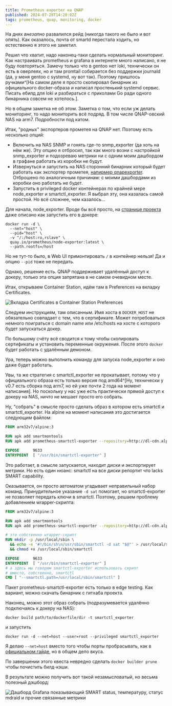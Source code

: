```yaml
---
title: Prometheus exporter на QNAP
published: 2024-07-28T14:28:02Z
tags: prometheus, quap, monitoring, docker
---
```


На днях _внезапно_ развалился рейд (никогда такого не было и вот опять). Как
оказалось, почта от smartd перестала ходить, но естественно я этого не заметил.

Решил что хватит, надо наконец-таки сделать нормальный мониторинг. Как
настраивать prometheus и grafana в интернете много написано, я не буду
повторяться. Замечу только что в gentoo нет loki, технически он есть в оверлеях,
но и там promtail собирается без поддержки journald (да, у меня gentoo с
systemd, ну вот так). Поэтому пришлось ручками^[На самом деле я просто
скопировал бинарник из официального docker-образа и написал простенький systemd
сервис. Писать ебилд для loki и разбираться с приколами Go ради одного бинарника
совсем не хотелось.].

Но в общем заметка не об этом. Заметка о том, что если уж делать мониторинг, то
надо мониторить всё подряд. В том числе QNAP-овский NAS на arm7. Подробности под
катом.

<!--more-->

Итак, "родных" экспортеров прометея на QNAP нет. Поэтому есть несколько опций:

- Включить на NAS SNMP и гонять где-то snmp_exporter (да хоть на нём же). Эту
  опцию я отбросил, так как много возни с настройкой snmp_exporter и подозреваю
  метрики ни с одним моим дашбордом в графане работать из коробки не будут.
- Извернуться и запустить на NAS сторонний бинарник который будет работать как
  экспортер прометея, [напирмер
  qnapexporter](https://github.com/pedropombeiro/qnapexporter). Отброшено по
  аналогичным причинам: с моими дашбордами из коробки оно работать не будет.
- Запустить в privileged docker контейнерах по крайней мере node_exporter и
  smartctl_exporter. Я выбрал эту, она казалась самой простой. Но всё сложнее,
  чем казалось...

Для начала, node_exporter. Вроде бы всё просто, на [странице
проекта](https://github.com/prometheus/node_exporter?tab=readme-ov-file#docker) даже описано как запустить его в докере:

```
docker run -d \
  --net="host" \
  --pid="host" \
  -v "/:/host:ro,rslave" \
  quay.io/prometheus/node-exporter:latest \
  --path.rootfs=/host
```

Но не тут-то было, в Web UI примонтировать `/` в контейнер нельзя! Да и опцию
`--pid` тоже не передать.

Однако, решение есть. QNAP поддерживает удалённый доступ к докеру, только эта
опция запрятана в не самом очевидном месте.

Итак, открываем Container Station, идём там в Preferences на вкладку Certificates.

![Вкладка Certificates в Container Station
Preferences](/images/qnap-container-station-preferences.png)

Следуем инструкциям, там описанным. Имя хоста в `DOCKER_HOST` не обязательно
совпадает с тем, что в сертификате. Может потребоваться немного поиграться с
domain name или /etc/hosts на хосте с которого будет запускаться докер.

По большому счёту всё сводится к тому чтобы скопировать сертификаты и установить
переменные окружения. После этого `docker` будет работать с удалённым демоном.

Ура, теперь можно выполнить команду для запуска node_exporter и оно даже будет
работать.

Увы, та же стратегия с smartctl_exporter не прокатывает, потому что у
официального образа есть только версия под amd64^[Ну, технически у v0.7 есть
сборка под arm7, но ей уже почти 2 года на момент написания]. Но поскольку у нас
уже есть практически прямой доступ к докеру на NAS, ничто не мешает просто его
собрать.

Ну, "собрать" в смысле просто сделать образ в котором есть smartctl и smartctl_exporter. На alpine на момент написания это достигается следующим файлом:

```dockerfile
FROM arm32v7/alpine:3

RUN apk add smartmontools
RUN apk add prometheus-smartctl-exporter --repository=http://dl-cdn.alpinelinux.org/alpine/edge/testing/

EXPOSE      9633
ENTRYPOINT  [ "/usr/bin/smartctl-exporter" ]
```

Это работает, в смысле запускается, находит диски и экспортирует метрики. Но
есть один нюанс: smartctl на все диски репортит что lacks SMART capability.

Оказывается, он просто автоматом угадывает неправильный набор команд.
Принудительное указание `-d sat` помогает, но smartctl-exporter не позволяет
передать ключи в smartctl. Поэтому, решаем проблему добавлением wrapper-скрипта:


```dockerfile
FROM arm32v7/alpine:3

RUN apk add smartmontools
RUN apk add prometheus-smartctl-exporter --repository=http://dl-cdn.alpinelinux.org/alpine/edge/testing/

# это собственно wrapper-скрипт
RUN mkdir -p /usr/local/sbin \
  && echo -e '#!/bin/sh\n/usr/sbin/smartctl -d sat "$@"' > /usr/local/sbin/smartctl \
  && chmod +x /usr/local/sbin/smartctl

EXPOSE      9633
ENTRYPOINT  [ "/usr/bin/smartctl-exporter" ]
# а здесь мы говорим smartctl-exporter использовать скрипт
# вместо, собственно, smartctl
CMD [ "--smartctl.path=/usr/local/sbin/smartctl" ]

```

Пакет prometheus-smartctl-exporter есть только в edge testing. Как вариант,
можно скачать бинарник с гитхаба проекта.

Наконец, можно этот образ собрать (подразумевается удалённо подключаясь к докеру на NAS):

```
docker build path/to/dockerfile/dir -t smartctl_exporter
```

и запустить

```
docker run -d --net=host --user=root --privileged smartctl_exporter
```

Я делаю `--net=host` вместо того чтобы порты пробрасывать, как в [официальном
гайде](https://github.com/prometheus-community/smartctl_exporter?tab=readme-ov-file#example-of-running-in-docker),
но в общем дело вкуса.

По завершении этого квеста невредно сделать `docker builder prune` чтобы
почистить билд-кэши.

В результате можно получить вот такой незамысловатый, но весьма полезный дэшборд:

![Дашборд Grafana показывающий SMART status, температуру, статус mdraid и прочие
связанные метрики](/images/grafana-nas-dashboard.png)
